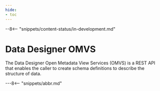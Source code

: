 ```yaml
---
hide:
- toc
---
```


<!-- SPDX-License-Identifier: CC-BY-4.0 -->
<!-- Copyright Contributors to the Egeria project. -->

--8<-- "snippets/content-status/in-development.md"

# Data Designer OMVS

The Data Designer Open Metadata View Services (OMVS) is a REST API that enables the caller to create schema definitions to describe the structure of data.

---8<-- "snippets/abbr.md"






